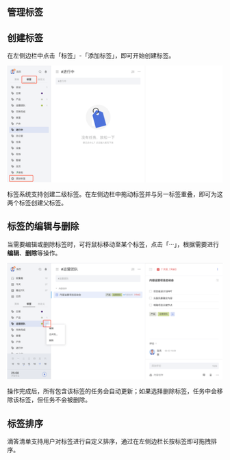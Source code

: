 ## 管理标签
## 创建标签

在左侧边栏中点击「标签」-「添加标签」，即可开始创建标签。

![](../../images/web/62.png)

标签系统支持创建二级标签。在左侧边栏中拖动标签并与另一标签重叠，即可为这两个标签创建父标签。

## 标签的编辑与删除

当需要编辑或删除标签时，可将鼠标移动至某个标签，点击「···」，根据需要进行**编辑**、**删除**等操作。

![](../../images/web/35.png)

操作完成后，所有包含该标签的任务会自动更新；如果选择删除标签，任务中会移除该标签，但任务不会被删除。

## 标签排序

滴答清单支持用户对标签进行自定义排序，通过在左侧边栏长按标签即可拖拽排序。



